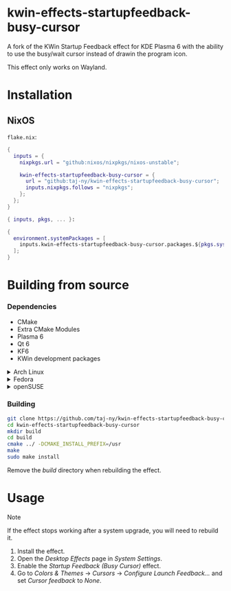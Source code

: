 # kwin-effects-startupfeedback-busy-cursor
A fork of the KWin Startup Feedback effect for KDE Plasma 6 with the ability to use the busy/wait cursor instead of drawin the program icon.

This effect only works on Wayland.

# Installation
## NixOS
``flake.nix``:
```nix
{
  inputs = {
    nixpkgs.url = "github:nixos/nixpkgs/nixos-unstable";

    kwin-effects-startupfeedback-busy-cursor = {
      url = "github:taj-ny/kwin-effects-startupfeedback-busy-cursor";
      inputs.nixpkgs.follows = "nixpkgs";
    };
  };
}
```

```nix
{ inputs, pkgs, ... }:

{
  environment.systemPackages = [
    inputs.kwin-effects-startupfeedback-busy-cursor.packages.${pkgs.system}.default
  ];
}
```

# Building from source
### Dependencies
- CMake
- Extra CMake Modules
- Plasma 6
- Qt 6
- KF6
- KWin development packages

<details>
  <summary>Arch Linux</summary>
  <br>

  ```
  sudo pacman -S base-devel git extra-cmake-modules qt6-tools
  ```
</details>

<details>
  <summary>Fedora</summary>
  <br>

  ```
  sudo dnf install git cmake extra-cmake-modules gcc-g++ kf6-kwindowsystem-devel plasma-workspace-devel libplasma-devel qt6-qtbase-private-devel qt6-qtbase-devel cmake kwin-devel extra-cmake-modules kwin-devel kf6-knotifications-devel kf6-kio-devel kf6-kcrash-devel kf6-ki18n-devel kf6-kguiaddons-devel libepoxy-devel kf6-kglobalaccel-devel kf6-kcmutils-devel kf6-kconfigwidgets-devel kf6-kdeclarative-devel kdecoration-devel kf6-kglobalaccel kf6-kdeclarative libplasma kf6-kio qt6-qtbase kf6-kguiaddons kf6-ki18n wayland-devel
  ```
</details>

<details>
  <summary>openSUSE</summary>
  <br>

  ```
  sudo zypper in git cmake-full gcc-c++ kf6-extra-cmake-modules kcoreaddons-devel kguiaddons-devel kconfigwidgets-devel kwindowsystem-devel ki18n-devel kiconthemes-devel kpackage-devel frameworkintegration-devel kcmutils-devel kirigami2-devel "cmake(KF6Config)" "cmake(KF6CoreAddons)" "cmake(KF6FrameworkIntegration)" "cmake(KF6GuiAddons)" "cmake(KF6I18n)" "cmake(KF6KCMUtils)" "cmake(KF6KirigamiPlatform)" "cmake(KF6WindowSystem)" "cmake(Qt6Core)" "cmake(Qt6DBus)" "cmake(Qt6Quick)" "cmake(Qt6Svg)" "cmake(Qt6Widgets)" "cmake(Qt6Xml)" "cmake(Qt6UiTools)" "cmake(KF6Crash)" "cmake(KF6GlobalAccel)" "cmake(KF6KIO)" "cmake(KF6Service)" "cmake(KF6Notifications)" libepoxy-devel kwin6-devel
  ```
</details>

### Building
```sh
git clone https://github.com/taj-ny/kwin-effects-startupfeedback-busy-cursor
cd kwin-effects-startupfeedback-busy-cursor
mkdir build
cd build
cmake ../ -DCMAKE_INSTALL_PREFIX=/usr
make
sudo make install
```

Remove the *build* directory when rebuilding the effect.

# Usage
> [!NOTE]  
> If the effect stops working after a system upgrade, you will need to rebuild it.

1. Install the effect.
2. Open the *Desktop Effects* page in *System Settings*.
3. Enable the *Startup Feedback (Busy Cursor)* effect.
4. Go to *Colors & Themes* -> *Cursors* -> *Configure Launch Feedback...* and set *Cursor feedback* to *None*.
